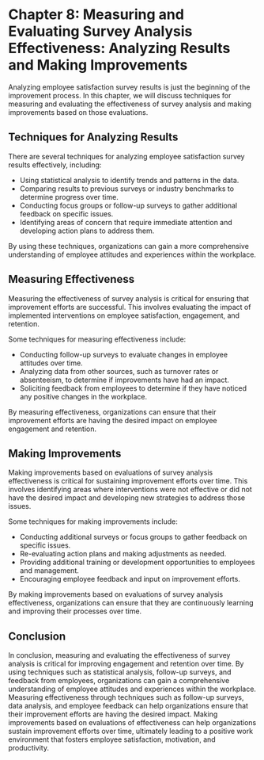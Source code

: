 Chapter 8: Measuring and Evaluating Survey Analysis Effectiveness: Analyzing Results and Making Improvements
============================================================================================================

Analyzing employee satisfaction survey results is just the beginning of the improvement process. In this chapter, we will discuss techniques for measuring and evaluating the effectiveness of survey analysis and making improvements based on those evaluations.

Techniques for Analyzing Results
--------------------------------

There are several techniques for analyzing employee satisfaction survey results effectively, including:

* Using statistical analysis to identify trends and patterns in the data.
* Comparing results to previous surveys or industry benchmarks to determine progress over time.
* Conducting focus groups or follow-up surveys to gather additional feedback on specific issues.
* Identifying areas of concern that require immediate attention and developing action plans to address them.

By using these techniques, organizations can gain a more comprehensive understanding of employee attitudes and experiences within the workplace.

Measuring Effectiveness
-----------------------

Measuring the effectiveness of survey analysis is critical for ensuring that improvement efforts are successful. This involves evaluating the impact of implemented interventions on employee satisfaction, engagement, and retention.

Some techniques for measuring effectiveness include:

* Conducting follow-up surveys to evaluate changes in employee attitudes over time.
* Analyzing data from other sources, such as turnover rates or absenteeism, to determine if improvements have had an impact.
* Soliciting feedback from employees to determine if they have noticed any positive changes in the workplace.

By measuring effectiveness, organizations can ensure that their improvement efforts are having the desired impact on employee engagement and retention.

Making Improvements
-------------------

Making improvements based on evaluations of survey analysis effectiveness is critical for sustaining improvement efforts over time. This involves identifying areas where interventions were not effective or did not have the desired impact and developing new strategies to address those issues.

Some techniques for making improvements include:

* Conducting additional surveys or focus groups to gather feedback on specific issues.
* Re-evaluating action plans and making adjustments as needed.
* Providing additional training or development opportunities to employees and management.
* Encouraging employee feedback and input on improvement efforts.

By making improvements based on evaluations of survey analysis effectiveness, organizations can ensure that they are continuously learning and improving their processes over time.

Conclusion
----------

In conclusion, measuring and evaluating the effectiveness of survey analysis is critical for improving engagement and retention over time. By using techniques such as statistical analysis, follow-up surveys, and feedback from employees, organizations can gain a comprehensive understanding of employee attitudes and experiences within the workplace. Measuring effectiveness through techniques such as follow-up surveys, data analysis, and employee feedback can help organizations ensure that their improvement efforts are having the desired impact. Making improvements based on evaluations of effectiveness can help organizations sustain improvement efforts over time, ultimately leading to a positive work environment that fosters employee satisfaction, motivation, and productivity.
